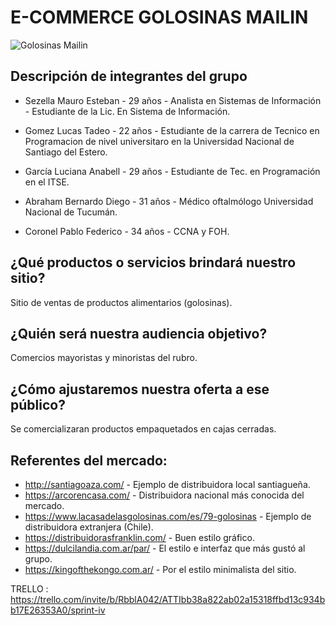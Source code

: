 # E-COMMERCE GOLOSINAS MAILIN

<image src="./public/images/logo-golosinas-mailin.svg" alt="Golosinas Mailin">

## Descripción de integrantes del grupo

* Sezella Mauro Esteban - 29 años - Analista en Sistemas de Información - Estudiante de la Lic. En Sistema de Información.

* Gomez Lucas Tadeo - 22 años - Estudiante de la carrera de Tecnico en Programacion de nivel universitaro en la Universidad Nacional de Santiago del Estero.

* García Luciana Anabell - 29 años - Estudiante de Tec. en Programación en el ITSE.

* Abraham Bernardo Diego - 31 años - Médico oftalmólogo Universidad Nacional de Tucumán.

* Coronel Pablo Federico - 34 años - CCNA y FOH.

## ¿Qué productos o servicios brindará nuestro sitio? 
 Sitio de ventas de productos alimentarios (golosinas).

## ¿Quién será nuestra audiencia objetivo?
 Comercios mayoristas y minoristas del rubro.

## ¿Cómo ajustaremos nuestra oferta a ese público?
 Se comercializaran productos empaquetados en cajas cerradas.

## Referentes del mercado:

* http://santiagoaza.com/ - Ejemplo de distribuidora local santiagueña.
* https://arcorencasa.com/ - Distribuidora nacional más conocida del mercado.
* https://www.lacasadelasgolosinas.com/es/79-golosinas - Ejemplo de distribuidora extranjera (Chile).
* https://distribuidorasfranklin.com/ - Buen estilo gráfico.
* https://dulcilandia.com.ar/par/ - El estilo e interfaz que más gustó al grupo.
* https://kingofthekongo.com.ar/ - Por el estilo minimalista del sitio.

TRELLO : https://trello.com/invite/b/RbblA042/ATTIbb38a822ab02a15318ffbd13c934bb17E26353A0/sprint-iv
